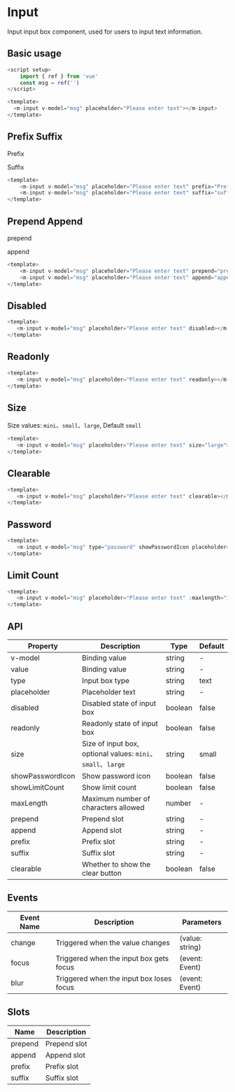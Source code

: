 # Input

Input input box component, used for users to input text information.

## Basic usage

<m-input v-model="msg" placeholder="Please enter text"></m-input>

<script setup>
    import { ref } from 'vue'
    const msg = ref('')
</script>

```js
<script setup>
    import { ref } from 'vue'
    const msg = ref('')
</script>

<template>
  <m-input v-model="msg" placeholder="Please enter text"></m-input>
</template>

```

## Prefix Suffix

Prefix
<m-input v-model="msg" placeholder="Please enter text" prefix="Prefix"></m-input>

Suffix
<m-input v-model="msg" placeholder="Please enter text" suffix="suffix"></m-input>

```js
<template>
    <m-input v-model="msg" placeholder="Please enter text" prefix="Prefix"></m-input>
    <m-input v-model="msg" placeholder="Please enter text" suffix="suffix"></m-input>
</template>

```

## Prepend Append

prepend
<m-input v-model="msg" placeholder="Please enter text" prepend="prepend"></m-input>

append
<m-input v-model="msg" placeholder="Please enter text" append="append"></m-input>

```js
<template>
    <m-input v-model="msg" placeholder="Please enter text" prepend="prepend"></m-input>
    <m-input v-model="msg" placeholder="Please enter text" append="append"></m-input>
</template>

```

## Disabled

<m-input v-model="msg" placeholder="Please enter text" disabled></m-input>

```js
<template>
   <m-input v-model="msg" placeholder="Please enter text" disabled></m-input>
</template>

```

## Readonly

<m-input v-model="msg" placeholder="Please enter text" readonly></m-input>

```js
<template>
   <m-input v-model="msg" placeholder="Please enter text" readonly></m-input>
</template>
```

## Size

Size values: `mini`、`small`、`large`, Default `small`
<m-input v-model="msg" placeholder="Please enter text" size="large"></m-input>

```js
<template>
   <m-input v-model="msg" placeholder="Please enter text" size="large"></m-input>
</template>
```

## Clearable

<m-input v-model="msg" placeholder="Please enter text" clearable></m-input>

```js
<template>
   <m-input v-model="msg" placeholder="Please enter text" clearable></m-input>
</template>
```

## Password

<m-input v-model="msg" type="password" showPasswordIcon placeholder="Please enter text" show-password></m-input>

```js
<template>
   <m-input v-model="msg" type="password" showPasswordIcon placeholder="Please enter text" show-password></m-input>
</template>
```

## Limit Count

<m-input v-model="msg" placeholder="Please enter text" :maxlength="10" showLimitCount></m-input>

```js
<template>
   <m-input v-model="msg" placeholder="Please enter text" :maxlength="10" showLimitCount></m-input>
</template>
```

## API
| Property | Description                   | Type    | Default |
| -------- | --------------------------- | ------- | ------- |
| v-model  | Binding value               | string  | -       |
| value  | Binding value               | string  | -       |
| type     | Input box type             | string  | text    |
| placeholder | Placeholder text          | string  | -       |
| disabled | Disabled state of input box | boolean | false   |
| readonly | Readonly state of input box | boolean | false   |
| size    | Size of input box, optional values: `mini`、`small`、`large` | string | small   |
| showPasswordIcon | Show password icon | boolean | false   |
| showLimitCount | Show limit count | boolean | false   |
| maxLength | Maximum number of characters allowed | number | -       |
| prepend | Prepend slot | string  | -       |
| append | Append slot | string  | -       |
| prefix | Prefix slot | string  | -       |
| suffix | Suffix slot | string  | -       |
| clearable | Whether to show the clear button | boolean | false   |


## Events

| Event Name | Description                   | Parameters    |
| ---------- | --------------------------- | ------------- |
| change     | Triggered when the value changes | (value: string) |
| focus      | Triggered when the input box gets focus | (event: Event)  |
| blur       | Triggered when the input box loses focus | (event: Event)  |

## Slots

| Name | Description    |
| ---- | ------------- |
| prepend | Prepend slot |
| append | Append slot   |
| prefix | Prefix slot   |
| suffix | Suffix slot   |